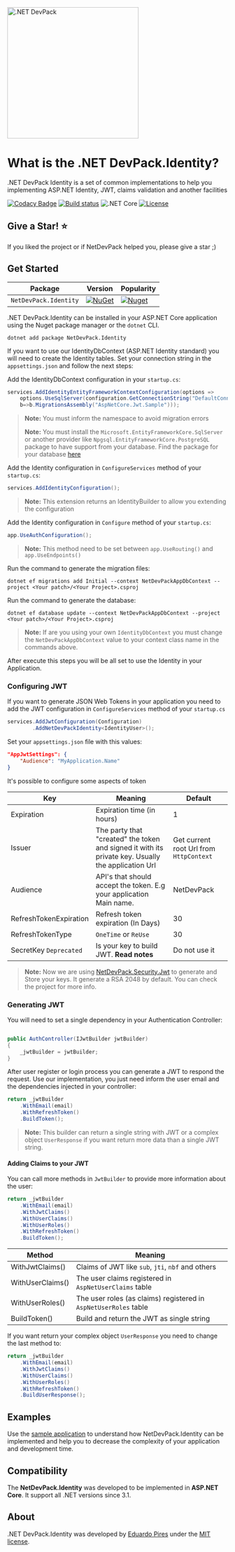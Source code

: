 <img src="https://repository-images.githubusercontent.com/268701472/8bf84980-a6ce-11ea-83da-e2133c5a3a7a" alt=".NET DevPack" width="300px" />

What is the .NET DevPack.Identity?
=====================
.NET DevPack Identity is a set of common implementations to help you implementing ASP.NET Identity, JWT, claims validation and another facilities

[![Codacy Badge](https://app.codacy.com/project/badge/Grade/f1bd42eda59844ea95852606741147fa)](https://www.codacy.com/gh/NetDevPack/NetDevPack.Identity?utm_source=github.com&amp;utm_medium=referral&amp;utm_content=NetDevPack/NetDevPack.Identity&amp;utm_campaign=Badge_Grade)
[![Build status](https://ci.appveyor.com/api/projects/status/e283g9ik4rk3ymsp?svg=true)](https://ci.appveyor.com/project/EduardoPires/netdevpack-identity)
![.NET Core](https://github.com/NetDevPack/NetDevPack.Identity/workflows/.NET%20Core/badge.svg)
[![License](http://img.shields.io/github/license/NetDevPack/NetDevPack.Identity.svg)](LICENSE)

## Give a Star! :star:
If you liked the project or if NetDevPack helped you, please give a star ;)

## Get Started

| Package |  Version | Popularity |
| ------- | ----- | ----- |
| `NetDevPack.Identity` | [![NuGet](https://img.shields.io/nuget/v/NetDevPack.Identity.svg)](https://nuget.org/packages/NetDevPack.Identity) | [![Nuget](https://img.shields.io/nuget/dt/NetDevPack.Identity.svg)](https://nuget.org/packages/NetDevPack.Identity) |


.NET DevPack.Identity can be installed in your ASP.NET Core application using the Nuget package manager or the `dotnet` CLI.

```
dotnet add package NetDevPack.Identity
```

If you want to use our IdentityDbContext (ASP.NET Identity standard) you will need to create the Identity tables. Set your connection string in the `appsettings.json` and follow the next steps:

Add the IdentityDbContext configuration in your `startup.cs`:

```csharp
services.AddIdentityEntityFrameworkContextConfiguration(options => 
	options.UseSqlServer(configuration.GetConnectionString("DefaultConnection"), 
	b=>b.MigrationsAssembly("AspNetCore.Jwt.Sample")));
```

>**Note:** You must inform the namespace to avoid migration errors
>
>**Note:** You must install the `Microsoft.EntityFrameworkCore.SqlServer` or another provider like `Npgsql.EntityFrameworkCore.PostgreSQL` package to have support from your database. Find the package for your database [here](https://docs.microsoft.com/en-us/ef/core/providers/?tabs=dotnet-core-cli)

Add the Identity configuration in `ConfigureServices` method of your `startup.cs`:

```csharp
services.AddIdentityConfiguration();
```

>**Note:** This extension returns an IdentityBuilder to allow you extending the configuration

Add the Identity configuration in `Configure` method of your `startup.cs`:

```csharp
app.UseAuthConfiguration();
```

>**Note:** This method need to be set between `app.UseRouting()` and `app.UseEndpoints()`

Run the command to generate the migration files:

```
dotnet ef migrations add Initial --context NetDevPackAppDbContext --project <Your patch>/<Your Project>.csproj
```

Run the command to generate the database:

```
dotnet ef database update --context NetDevPackAppDbContext --project <Your patch>/<Your Project>.csproj
```
>**Note:** If are you using your own `IdentityDbContext` you must change the `NetDevPackAppDbContext` value to your context class name in the commands above.

After execute this steps you will be all set to use the Identity in your Application.

### Configuring JWT
If you want to generate JSON Web Tokens in your application you need to add the JWT configuration in `ConfigureServices` method of your `startup.cs`
```csharp
services.AddJwtConfiguration(Configuration)
        .AddNetDevPackIdentity<IdentityUser>();
```

Set your `appsettings.json` file with this values:

```json
"AppJwtSettings": {
    "Audience": "MyApplication.Name"
}
``` 
It's possible to configure some aspects of token

|Key|Meaning|Default
|--|--|---|
|Expiration| Expiration time (in hours)  | 1 |
|Issuer| The party that "created" the token and signed it with its private key. Usually the application Url  | Get current root Url from `HttpContext` |
|Audience| API's that should accept the token. E.g your application Main name. | NetDevPack |
|RefreshTokenExpiration  | Refresh token expiration (In Days) | 30 |
|RefreshTokenType  | `OneTime` or `ReUse` | 30 |
|SecretKey `Deprecated`  | Is your key to build JWT. **Read notes**| Do not use it |

>**Note:** Now we are using [NetDevPack.Security.Jwt](https://github.com/NetDevPack/Security.Jwt) to generate and Store your keys. It generate a RSA 2048 by default. You can check the project for more info.

### Generating JWT
You will need to set a single dependency in your Authentication Controller:

```csharp

public AuthController(IJwtBuilder jwtBuilder)
{
    _jwtBuilder = jwtBuilder;
}
```

After user register or login process you can generate a JWT to respond the request. Use our implementation, you just need inform the user email and the dependencies injected in your controller:

```csharp
return _jwtBuilder
	.WithEmail(email)
    .WithRefreshToken()
	.BuildToken();
```

>**Note:** This builder can return a single string with JWT or a complex object `UserResponse` if you want return more data than a single JWT string.

#### Adding Claims to your JWT
You can call more methods in `JwtBuilder` to provide more information about the user:

```csharp
return _jwtBuilder
    .WithEmail(email)
    .WithJwtClaims()
    .WithUserClaims()
    .WithUserRoles()
    .WithRefreshToken()
    .BuildToken();
```

|Method|Meaning|
|--|--|
|WithJwtClaims()| Claims of JWT like `sub`, `jti`, `nbf` and others |
|WithUserClaims()| The user claims registered in `AspNetUserClaims` table|
|WithUserRoles()| The user roles (as claims) registered in `AspNetUserRoles` table  |
|BuildToken()| Build and return the JWT as single string  |

If you want return your complex object `UserResponse` you need to change the last method to:

```csharp
return _jwtBuilder
    .WithEmail(email)
    .WithJwtClaims()
    .WithUserClaims()
    .WithUserRoles()
    .WithRefreshToken()
    .BuildUserResponse();
```

## Examples
Use the [sample application](https://github.com/NetDevPack/NetDevPack.Identity/tree/master/src/Samples/AspNetCore.Jwt.Sample) to understand how NetDevPack.Identity can be implemented and help you to decrease the complexity of your application and development time.

## Compatibility
The **NetDevPack.Identity** was developed to be implemented in **ASP.NET Core**. It support all .NET versions since 3.1.

## About
.NET DevPack.Identity was developed by [Eduardo Pires](http://eduardopires.net.br) under the [MIT license](LICENSE).

